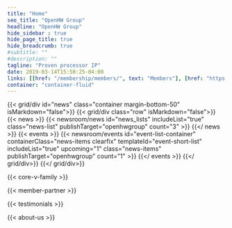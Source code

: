 ```yaml
---
title: "Home"
seo_title: "OpenHW Group"
headline: "OpenHW Group"
hide_sidebar : true
hide_page_title: true
hide_breadcrumb: true
#subtitle: ""
#description: ""
tagline: "Proven processor IP"
date: 2019-03-14T15:50:25-04:00
links: [[href: "/membership/members/", text: "Members"], [href: "https://share.hsforms.com/1XdNvwOBNRTONOVdZjwVleg4o9yd", text: "Join Our Mailing List"]]
container: "container-fluid"
---
```


{{< grid/div id="news" class="container margin-bottom-50" isMarkdown="false">}}
    {{< grid/div class="row" isMarkdown="false">}}
        {{< news >}}
            {{< newsroom/news
                id="news_lists" 
                includeList="true"
                class="news-list"
                publishTarget="openhwgroup"
                count="3" >}}
        {{</ news >}}
        {{< events >}}
            {{< newsroom/events
                id="event-list-container" 
                containerClass="news-items clearfix"
                templateId="event-short-list"
                includeList="true"
                upcoming="1"
                class="news-items"
                publishTarget="openhwgroup"
                count="1" >}}
        {{</ events >}}
    {{</ grid/div>}}
{{</ grid/div>}}

{{< core-v-family >}}

{{< member-partner >}}

{{< testimonials >}}

{{< about-us >}}
